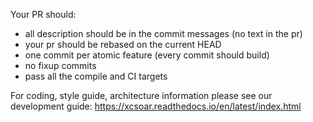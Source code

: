 Your PR should:
  * all description should be in the commit messages (no text in the pr)
  * your pr should be rebased on the current HEAD
  * one commit per atomic feature (every commit should build)
  * no fixup commits
  * pass all the compile and CI targets

For coding, style guide, architecture information please see our development guide:
https://xcsoar.readthedocs.io/en/latest/index.html
